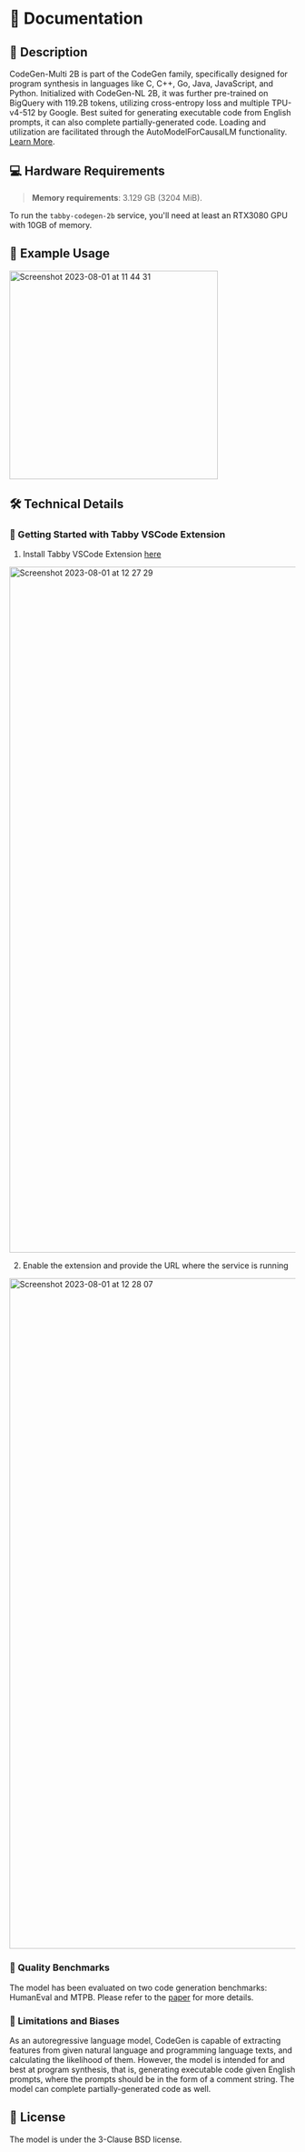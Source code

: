# 📑 Documentation

## 📌 Description

CodeGen-Multi 2B is part of the CodeGen family, specifically designed for program synthesis in languages like C, C++, Go, Java, JavaScript, and Python. Initialized with CodeGen-NL 2B, it was further pre-trained on BigQuery with 119.2B tokens, utilizing cross-entropy loss and multiple TPU-v4-512 by Google. Best suited for generating executable code from English prompts, it can also complete partially-generated code. Loading and utilization are facilitated through the AutoModelForCausalLM functionality. <a href='https://huggingface.co/TabbyML/Codegen-2B' target='_blank'>Learn More</a>.

## 💻 Hardware Requirements

> **Memory requirements**: 3.129 GB (3204 MiB).

To run the `tabby-codegen-2b` service, you'll need at least an RTX3080 GPU with 10GB of memory.

## 📒 Example Usage

<img width="367" alt="Screenshot 2023-08-01 at 11 44 31" src="https://github.com/premAI-io/prem-registry/assets/29598954/c4efe223-d21f-4d5a-a760-ea30cdf25a23">

## 🛠️ Technical Details

### 🐯 Getting Started with Tabby VSCode Extension

1. Install Tabby VSCode Extension <a href='https://huggingface.co/spaces/bigcode/license' target='_blank'>here</a>

<img width="1207" alt="Screenshot 2023-08-01 at 12 27 29" src="https://github.com/premAI-io/prem-registry/assets/29598954/05a85487-b2ad-4bcb-89fb-d610398b2f72">

2. Enable the extension and provide the URL where the service is running

<img width="1180" alt="Screenshot 2023-08-01 at 12 28 07" src="https://github.com/premAI-io/prem-registry/assets/29598954/258eaa26-78cd-41a8-a4f1-c4924f0696aa">

### 🔎 Quality Benchmarks

The model has been evaluated on two code generation benchmarks: HumanEval and MTPB. Please refer to the <a href='https://arxiv.org/abs/2203.13474' target='_blank'>paper</a> for more details.

### 🚫 Limitations and Biases

As an autoregressive language model, CodeGen is capable of extracting features from given natural language and programming language texts, and calculating the likelihood of them. However, the model is intended for and best at program synthesis, that is, generating executable code given English prompts, where the prompts should be in the form of a comment string. The model can complete partially-generated code as well.

## 📜 License

The model is under the 3-Clause BSD license.

